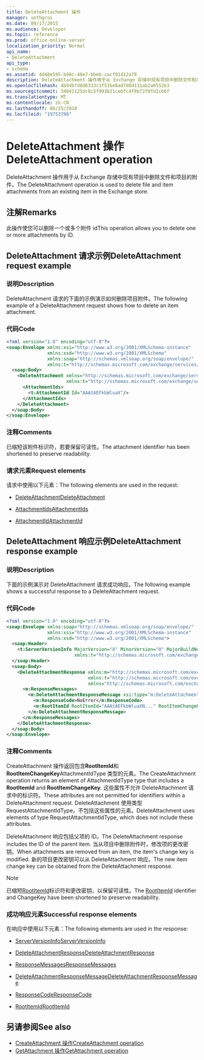 ```yaml
---
title: DeleteAttachment 操作
manager: sethgros
ms.date: 09/17/2015
ms.audience: Developer
ms.topic: reference
ms.prod: office-online-server
localization_priority: Normal
api_name:
- DeleteAttachment
api_type:
- schema
ms.assetid: 4d48e595-b98c-48e7-bbeb-cacf91d12a78
description: DeleteAttachment 操作用于从 Exchange 存储中现有项目中删除文件和项目的附件。
ms.openlocfilehash: 4b94bfd8d6333c1f52be8ad7d0d111ab2a0552b3
ms.sourcegitcommit: 34041125dc8c5f993b21cebfc4f8b72f0fd2cb6f
ms.translationtype: MT
ms.contentlocale: zh-CN
ms.lasthandoff: 06/25/2018
ms.locfileid: "19753790"
---
```

# <a name="deleteattachment-operation"></a><span data-ttu-id="46572-103">DeleteAttachment 操作</span><span class="sxs-lookup"><span data-stu-id="46572-103">DeleteAttachment operation</span></span>

<span data-ttu-id="46572-104">DeleteAttachment 操作用于从 Exchange 存储中现有项目中删除文件和项目的附件。</span><span class="sxs-lookup"><span data-stu-id="46572-104">The DeleteAttachment operation is used to delete file and item attachments from an existing item in the Exchange store.</span></span>
  
## <a name="remarks"></a><span data-ttu-id="46572-105">注解</span><span class="sxs-lookup"><span data-stu-id="46572-105">Remarks</span></span>

<span data-ttu-id="46572-106">此操作使您可以删除一个或多个附件 id</span><span class="sxs-lookup"><span data-stu-id="46572-106">This operation allows you to delete one or more attachments by ID.</span></span>
  
## <a name="deleteattachment-request-example"></a><span data-ttu-id="46572-107">DeleteAttachment 请求示例</span><span class="sxs-lookup"><span data-stu-id="46572-107">DeleteAttachment request example</span></span>

### <a name="description"></a><span data-ttu-id="46572-108">说明</span><span class="sxs-lookup"><span data-stu-id="46572-108">Description</span></span>

<span data-ttu-id="46572-109">DeleteAttachment 请求的下面的示例演示如何删除项目附件。</span><span class="sxs-lookup"><span data-stu-id="46572-109">The following example of a DeleteAttachment request shows how to delete an item attachment.</span></span>
  
### <a name="code"></a><span data-ttu-id="46572-110">代码</span><span class="sxs-lookup"><span data-stu-id="46572-110">Code</span></span>

```XML
<?xml version="1.0" encoding="utf-8"?>
<soap:Envelope xmlns:xsi="http://www.w3.org/2001/XMLSchema-instance"
               xmlns:xsd="http://www.w3.org/2001/XMLSchema"
               xmlns:soap="http://schemas.xmlsoap.org/soap/envelope/"
               xmlns:t="http://schemas.microsoft.com/exchange/services/2006/types">
  <soap:Body>
    <DeleteAttachment xmlns="http://schemas.microsoft.com/exchange/services/2006/messages"
                      xmlns:t="http://schemas.microsoft.com/exchange/services/2006/types">
      <AttachmentIds>
        <t:AttachmentId Id="AAAtAEFkbWluaX"/>
      </AttachmentIds>
    </DeleteAttachment>
  </soap:Body>
</soap:Envelope>
```

### <a name="comments"></a><span data-ttu-id="46572-111">注释</span><span class="sxs-lookup"><span data-stu-id="46572-111">Comments</span></span>

<span data-ttu-id="46572-112">已缩短该附件标识符，若要保留可读性。</span><span class="sxs-lookup"><span data-stu-id="46572-112">The attachment identifier has been shortened to preserve readability.</span></span>
  
### <a name="request-elements"></a><span data-ttu-id="46572-113">请求元素</span><span class="sxs-lookup"><span data-stu-id="46572-113">Request elements</span></span>

<span data-ttu-id="46572-114">请求中使用以下元素：</span><span class="sxs-lookup"><span data-stu-id="46572-114">The following elements are used in the request:</span></span>
  
- [<span data-ttu-id="46572-115">DeleteAttachment</span><span class="sxs-lookup"><span data-stu-id="46572-115">DeleteAttachment</span></span>](deleteattachment.md)
    
- [<span data-ttu-id="46572-116">AttachmentIds</span><span class="sxs-lookup"><span data-stu-id="46572-116">AttachmentIds</span></span>](attachmentids.md)
    
- [<span data-ttu-id="46572-117">AttachmentId</span><span class="sxs-lookup"><span data-stu-id="46572-117">AttachmentId</span></span>](attachmentid.md)
    
## <a name="deleteattachment-response-example"></a><span data-ttu-id="46572-118">DeleteAttachment 响应示例</span><span class="sxs-lookup"><span data-stu-id="46572-118">DeleteAttachment response example</span></span>

### <a name="description"></a><span data-ttu-id="46572-119">说明</span><span class="sxs-lookup"><span data-stu-id="46572-119">Description</span></span>

<span data-ttu-id="46572-120">下面的示例演示对 DeleteAttachment 请求成功响应。</span><span class="sxs-lookup"><span data-stu-id="46572-120">The following example shows a successful response to a DeleteAttachment request.</span></span>
  
### <a name="code"></a><span data-ttu-id="46572-121">代码</span><span class="sxs-lookup"><span data-stu-id="46572-121">Code</span></span>

```XML
<?xml version="1.0" encoding="utf-8"?>
<soap:Envelope xmlns:soap="http://schemas.xmlsoap.org/soap/envelope/" 
               xmlns:xsi="http://www.w3.org/2001/XMLSchema-instance" 
               xmlns:xsd="http://www.w3.org/2001/XMLSchema">
  <soap:Header>
    <t:ServerVersionInfo MajorVersion="8" MinorVersion="0" MajorBuildNumber="662" MinorBuildNumber="0" 
                         xmlns:t="http://schemas.microsoft.com/exchange/services/2006/types"/>
  </soap:Header>
  <soap:Body>
    <DeleteAttachmentResponse xmlns:m="http://schemas.microsoft.com/exchange/services/2006/messages" 
                              xmlns:t="http://schemas.microsoft.com/exchange/services/2006/types" 
                              xmlns="http://schemas.microsoft.com/exchange/services/2006/messages">
      <m:ResponseMessages>
        <m:DeleteAttachmentResponseMessage xsi:type="m:DeleteAttachmentResponseMessageType" ResponseClass="Success">
          <m:ResponseCode>NoError</m:ResponseCode>
          <m:RootItemId RootItemId="AAAtAEFkbWluaXN..." RootItemChangeKey="CQAAABYAA..."/>
        </m:DeleteAttachmentResponseMessage>
      </m:ResponseMessages>
    </DeleteAttachmentResponse>
  </soap:Body>
</soap:Envelope>
```

### <a name="comments"></a><span data-ttu-id="46572-122">注释</span><span class="sxs-lookup"><span data-stu-id="46572-122">Comments</span></span>

<span data-ttu-id="46572-123">CreateAttachment 操作返回包含**RootItemId**和**RootItemChangeKey**AttachmentIdType 类型的元素。</span><span class="sxs-lookup"><span data-stu-id="46572-123">The CreateAttachment operation returns an element of AttachmentIdType type that includes a **RootItemId** and **RootItemChangeKey**.</span></span> <span data-ttu-id="46572-124">这些属性不允许 DeleteAttachment 请求中的标识符。</span><span class="sxs-lookup"><span data-stu-id="46572-124">These attributes are not permitted for identifiers within a DeleteAttachment request.</span></span> <span data-ttu-id="46572-125">DeleteAttachment 使用类型 RequestAttachmentIdType，不包括这些属性的元素。</span><span class="sxs-lookup"><span data-stu-id="46572-125">DeleteAttachment uses elements of type RequestAttachmentIdType, which does not include these attributes.</span></span>
  
<span data-ttu-id="46572-126">DeleteAttachment 响应包括父项的 ID。</span><span class="sxs-lookup"><span data-stu-id="46572-126">The DeleteAttachment response includes the ID of the parent item.</span></span> <span data-ttu-id="46572-127">当从项目中删除附件时，修改项的更改密钥。</span><span class="sxs-lookup"><span data-stu-id="46572-127">When attachments are removed from an item, the item's change key is modified.</span></span> <span data-ttu-id="46572-128">新的项目更改密钥可以从 DeleteAttachment 响应。</span><span class="sxs-lookup"><span data-stu-id="46572-128">The new item change key can be obtained from the DeleteAttachment response.</span></span>
  
> [!NOTE]
> <span data-ttu-id="46572-129">已缩短[RootItemId](rootitemid.md)标识符和更改密钥，以保留可读性。</span><span class="sxs-lookup"><span data-stu-id="46572-129">The [RootItemId](rootitemid.md) identifier and ChangeKey have been shortened to preserve readability.</span></span> 
  
### <a name="successful-response-elements"></a><span data-ttu-id="46572-130">成功响应元素</span><span class="sxs-lookup"><span data-stu-id="46572-130">Successful response elements</span></span>

<span data-ttu-id="46572-131">在响应中使用以下元素：</span><span class="sxs-lookup"><span data-stu-id="46572-131">The following elements are used in the response:</span></span>
  
- [<span data-ttu-id="46572-132">ServerVersionInfo</span><span class="sxs-lookup"><span data-stu-id="46572-132">ServerVersionInfo</span></span>](serverversioninfo.md)
    
- [<span data-ttu-id="46572-133">DeleteAttachmentResponse</span><span class="sxs-lookup"><span data-stu-id="46572-133">DeleteAttachmentResponse</span></span>](deleteattachmentresponse.md)
    
- [<span data-ttu-id="46572-134">ResponseMessages</span><span class="sxs-lookup"><span data-stu-id="46572-134">ResponseMessages</span></span>](responsemessages.md)
    
- [<span data-ttu-id="46572-135">DeleteAttachmentResponseMessage</span><span class="sxs-lookup"><span data-stu-id="46572-135">DeleteAttachmentResponseMessage</span></span>](deleteattachmentresponsemessage.md)
    
- [<span data-ttu-id="46572-136">ResponseCode</span><span class="sxs-lookup"><span data-stu-id="46572-136">ResponseCode</span></span>](responsecode.md)
    
- [<span data-ttu-id="46572-137">RootItemId</span><span class="sxs-lookup"><span data-stu-id="46572-137">RootItemId</span></span>](rootitemid.md)
    
## <a name="see-also"></a><span data-ttu-id="46572-138">另请参阅</span><span class="sxs-lookup"><span data-stu-id="46572-138">See also</span></span>

- [<span data-ttu-id="46572-139">CreateAttachment 操作</span><span class="sxs-lookup"><span data-stu-id="46572-139">CreateAttachment operation</span></span>](createattachment-operation.md) 
- [<span data-ttu-id="46572-140">GetAttachment 操作</span><span class="sxs-lookup"><span data-stu-id="46572-140">GetAttachment operation</span></span>](getattachment-operation.md)

